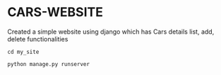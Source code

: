 # CARS-WEBSITE
Created a simple website using django which has Cars details list, add, delete functionalities

`cd my_site`

`python manage.py runserver`
